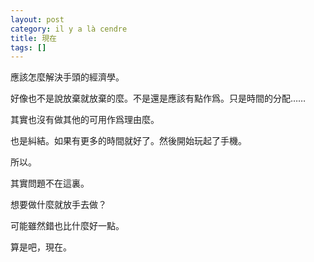 ```yaml
---
layout: post
category: il y a là cendre
title: 現在
tags: []
---
```


應該怎麼解決手頭的經濟學。

好像也不是說放棄就放棄的麼。不是還是應該有點作爲。只是時間的分配……

其實也沒有做其他的可用作爲理由麼。

也是糾結。如果有更多的時間就好了。然後開始玩起了手機。

所以。

其實問題不在這裏。

想要做什麼就放手去做？

可能雖然錯也比什麼好一點。

算是吧，現在。



<!-- more -->
